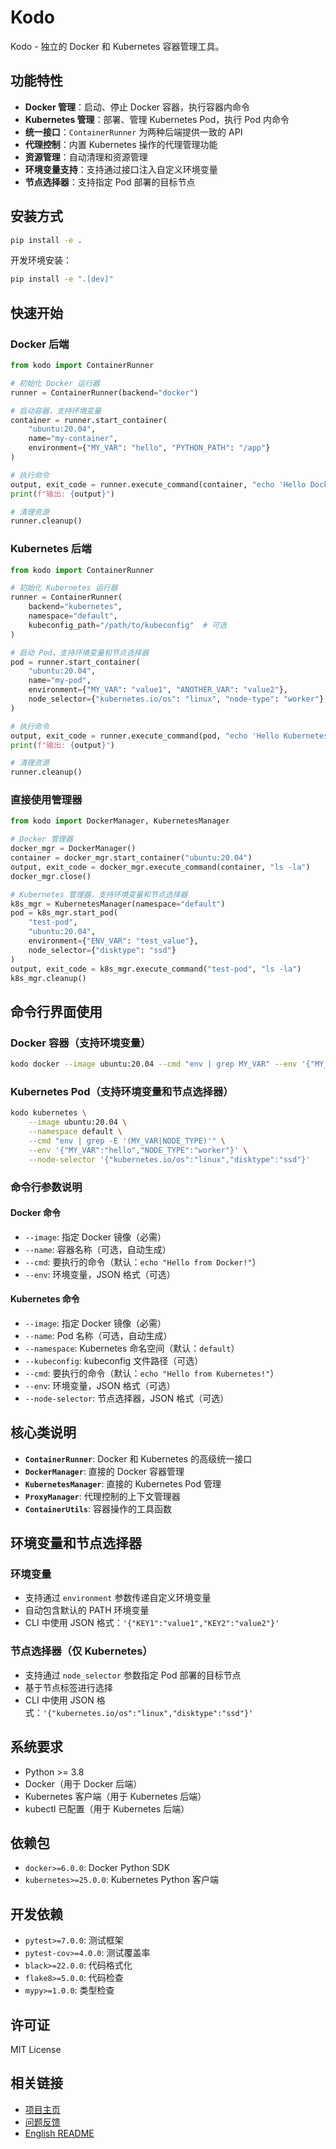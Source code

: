# Kodo

Kodo - 独立的 Docker 和 Kubernetes 容器管理工具。

## 功能特性

- **Docker 管理**：启动、停止 Docker 容器，执行容器内命令
- **Kubernetes 管理**：部署、管理 Kubernetes Pod，执行 Pod 内命令  
- **统一接口**：`ContainerRunner` 为两种后端提供一致的 API
- **代理控制**：内置 Kubernetes 操作的代理管理功能
- **资源管理**：自动清理和资源管理
- **环境变量支持**：支持通过接口注入自定义环境变量
- **节点选择器**：支持指定 Pod 部署的目标节点

## 安装方式

```bash
pip install -e .
```

开发环境安装：
```bash
pip install -e ".[dev]"
```

## 快速开始

### Docker 后端

```python
from kodo import ContainerRunner

# 初始化 Docker 运行器
runner = ContainerRunner(backend="docker")

# 启动容器，支持环境变量
container = runner.start_container(
    "ubuntu:20.04", 
    name="my-container",
    environment={"MY_VAR": "hello", "PYTHON_PATH": "/app"}
)

# 执行命令
output, exit_code = runner.execute_command(container, "echo 'Hello Docker!'")
print(f"输出: {output}")

# 清理资源
runner.cleanup()
```

### Kubernetes 后端

```python
from kodo import ContainerRunner

# 初始化 Kubernetes 运行器
runner = ContainerRunner(
    backend="kubernetes",
    namespace="default",
    kubeconfig_path="/path/to/kubeconfig"  # 可选
)

# 启动 Pod，支持环境变量和节点选择器
pod = runner.start_container(
    "ubuntu:20.04", 
    name="my-pod",
    environment={"MY_VAR": "value1", "ANOTHER_VAR": "value2"},
    node_selector={"kubernetes.io/os": "linux", "node-type": "worker"}
)

# 执行命令
output, exit_code = runner.execute_command(pod, "echo 'Hello Kubernetes!'")
print(f"输出: {output}")

# 清理资源
runner.cleanup()
```

### 直接使用管理器

```python
from kodo import DockerManager, KubernetesManager

# Docker 管理器
docker_mgr = DockerManager()
container = docker_mgr.start_container("ubuntu:20.04")
output, exit_code = docker_mgr.execute_command(container, "ls -la")
docker_mgr.close()

# Kubernetes 管理器，支持环境变量和节点选择器
k8s_mgr = KubernetesManager(namespace="default")
pod = k8s_mgr.start_pod(
    "test-pod", 
    "ubuntu:20.04",
    environment={"ENV_VAR": "test_value"},
    node_selector={"disktype": "ssd"}
)
output, exit_code = k8s_mgr.execute_command("test-pod", "ls -la")
k8s_mgr.cleanup()
```

## 命令行界面使用

### Docker 容器（支持环境变量）

```bash
kodo docker --image ubuntu:20.04 --cmd "env | grep MY_VAR" --env '{"MY_VAR":"hello","PATH":"/custom/path"}'
```

### Kubernetes Pod（支持环境变量和节点选择器）

```bash
kodo kubernetes \
    --image ubuntu:20.04 \
    --namespace default \
    --cmd "env | grep -E '(MY_VAR|NODE_TYPE)'" \
    --env '{"MY_VAR":"hello","NODE_TYPE":"worker"}' \
    --node-selector '{"kubernetes.io/os":"linux","disktype":"ssd"}'
```

### 命令行参数说明

#### Docker 命令
- `--image`: 指定 Docker 镜像（必需）
- `--name`: 容器名称（可选，自动生成）
- `--cmd`: 要执行的命令（默认：`echo "Hello from Docker!"`）
- `--env`: 环境变量，JSON 格式（可选）

#### Kubernetes 命令
- `--image`: 指定 Docker 镜像（必需）
- `--name`: Pod 名称（可选，自动生成）
- `--namespace`: Kubernetes 命名空间（默认：`default`）
- `--kubeconfig`: kubeconfig 文件路径（可选）
- `--cmd`: 要执行的命令（默认：`echo "Hello from Kubernetes!"`）
- `--env`: 环境变量，JSON 格式（可选）
- `--node-selector`: 节点选择器，JSON 格式（可选）

## 核心类说明

- **`ContainerRunner`**: Docker 和 Kubernetes 的高级统一接口
- **`DockerManager`**: 直接的 Docker 容器管理
- **`KubernetesManager`**: 直接的 Kubernetes Pod 管理
- **`ProxyManager`**: 代理控制的上下文管理器
- **`ContainerUtils`**: 容器操作的工具函数

## 环境变量和节点选择器

### 环境变量
- 支持通过 `environment` 参数传递自定义环境变量
- 自动包含默认的 PATH 环境变量
- CLI 中使用 JSON 格式：`'{"KEY1":"value1","KEY2":"value2"}'`

### 节点选择器（仅 Kubernetes）
- 支持通过 `node_selector` 参数指定 Pod 部署的目标节点
- 基于节点标签进行选择
- CLI 中使用 JSON 格式：`'{"kubernetes.io/os":"linux","disktype":"ssd"}'`

## 系统要求

- Python >= 3.8
- Docker（用于 Docker 后端）
- Kubernetes 客户端（用于 Kubernetes 后端）
- kubectl 已配置（用于 Kubernetes 后端）

## 依赖包

- `docker>=6.0.0`: Docker Python SDK
- `kubernetes>=25.0.0`: Kubernetes Python 客户端

## 开发依赖

- `pytest>=7.0.0`: 测试框架
- `pytest-cov>=4.0.0`: 测试覆盖率
- `black>=22.0.0`: 代码格式化
- `flake8>=5.0.0`: 代码检查
- `mypy>=1.0.0`: 类型检查

## 许可证

MIT License

## 相关链接

- [项目主页](https://github.com/baidubce/kodo)
- [问题反馈](https://github.com/baidubce/kodo/issues)
- [English README](README_EN.md)